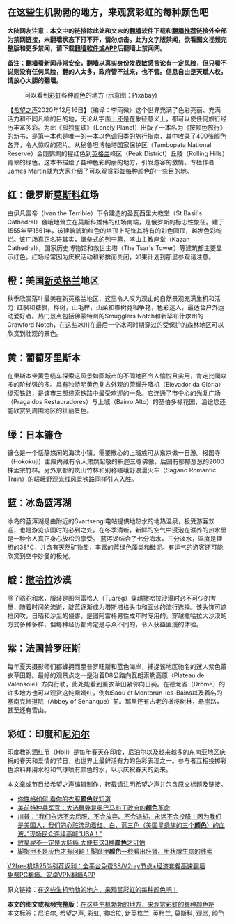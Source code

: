  <h2>在这些生机勃勃的地方，来观赏彩虹的每种颜色吧</h2> <p class="notice"><b>大陆网友注意：本文中的链接除此处和文末的<a href="https://github.com/bannedbook/fanqiang" >翻墙</a>软件下载和<a href="https://github.com/killgcd/justmysocks/blob/master/README.md">翻墙推荐</a>链接外全部为禁网链接，未翻墙状态下打不开，请勿点击。此为文字版禁闻，欲看图文视频完整版和更多禁闻，请下载<a href="https://github.com/bannedbook/fanqiang">翻墙软件或APP</a>后翻墙上禁闻网。</p><p>备注：翻墙看新闻非常安全，翻墙以真实身份发表敏感言论有一定风险，但只看不说则没有任何风险，翻的人太多，政府管不过来，也不管。信息自由是天赋人权，请放心大胆的翻墙。</b></p>  <div class="entry"> <figure><figcaption>可以看到<a href="https://www.bannedbook.org/bnews/tag/%e5%bd%a9%e8%99%b9/" class="st_tag internal_tag" rel="tag" title="标签 彩虹 下的日志">彩虹</a>各种<a href="https://www.bannedbook.org/bnews/tag/%E9%A2%9C%E8%89%B2/" class="st_tag internal_tag" rel="tag" title="标签 颜色 下的日志">颜色</a>的地方 (示意图：Pixabay)</figcaption></figure> <p>【<span class='wp_keywordlink_affiliate'><a href="https://www.soundofhope.org" title="希望之声" target="_blank">希望之声</a></span>2020年12月16日】（编译：李雨微）这个世界充满了色彩亮丽、充满活力和不同凡响的目的地，无论从字面上还是在象征意义上，都可以使任何旅行经历丰富多彩。为此《孤独星球》（Lonely Planet）出版了一本名为《按颜色旅行》的新书，是第一本也是唯一的一本以色调归类的旅行指南，其中收录了400张颜色各异，令人惊叹的照片。从秘鲁坦博帕塔国家保护区（Tambopata National Reserve）金刚鹦鹉的猩红色到<a href="https://www.bannedbook.org/bnews/tag/%e8%8b%b1%e6%a0%bc%e5%85%b0/" class="st_tag internal_tag" rel="tag" title="标签 英格兰 下的日志">英格兰</a>峰区（Peak District）丘陵（Rolling Hills）青翠的绿色，这本书描绘了各种色彩绚丽的地方，引发游客的激情。专栏作者James Martin就为大家介绍了可以<a href="https://www.bannedbook.org/bnews/tag/%E8%A7%82%E8%B5%8F/" class="st_tag internal_tag" rel="tag" title="标签 观赏 下的日志">观赏</a>彩虹每种颜色的一些目的地。</p> <h2>红：俄罗斯<a href="https://www.bannedbook.org/bnews/tag/%e8%8e%ab%e6%96%af%e7%a7%91/" class="st_tag internal_tag" rel="tag" title="标签 莫斯科 下的日志">莫斯科</a>红场</h2> <p></p> <p>由伊凡雷帝（Ivan the Terrible）下令建造的圣瓦西里大教堂（St Basil&#x27;s Cathedral）巍峨地耸立在莫斯科雄伟的红场南端，是俄罗斯的标志性象征。建于1555年至1561年，该建筑琥珀红色的塔顶上配饰其特有的彩色圆顶，越发色彩绚烂。该广场真正名符其实，堡垒式的列宁墓，喀山主教座堂（Kazan Cathedral），国家历史博物馆和救世主塔（The Tsar&#x27;s Tower）等建筑都主要显示红色。红场经常因为庆祝活动和彩排而关闭，如果计划到那里参观请注意。</p> <h2>橙：美国<a href="https://www.bannedbook.org/bnews/tag/%E6%96%B0%E8%8B%B1%E6%A0%BC%E5%85%B0/" class="st_tag internal_tag" rel="tag" title="标签 新英格兰 下的日志">新英格兰</a>地区</h2> <p></p>  <p>秋季欣赏落叶最美在新英格兰地区，这里令人叹为观止的自然景观充满生机和活力: 红枫和糖枫，桦树，山毛榉，山茱和橡树竞相争艳，色彩迷人，最适合户外运动爱好者。热门景点包括佛蒙特州的Smugglers Notch和新罕布什尔州的Crawford Notch，在这些冰川在最后一个冰河时期穿过的受保护的森林地区可以欣赏到壮观的景色。</p> <h2>黄：葡萄牙里斯本</h2> <p></p> <p>在里斯本坐黄色缆车探索这风景如画城市的不同地区令人愉悦且实用，肯定比爬众多的阶梯强的多。具有独特明黄色复古外观的荣耀升降机（Elevador da Glória）缆索铁路，是该市三部缆索铁路中最受欢迎的一条。它连通了市中心的光复广场（Praça dos Restauradores）与上城（Bairro Alto）的圣伯多禄花园，沿途您还能欣赏到周围地区的壮丽景色。</p> <h2>绿：日本镰仓</h2> <p></p>  <p>镰仓是一个恬静悠闲的海滨小镇，需要散心的上班族可从东京做一日游。报国寺（Hokokuji）主殿内藏有令人肃然起敬的釈迦三尊佛像，后园有郁郁葱葱的2000株孟宗竹林。另外京都的岚山竹林和别称嵯峨野浪漫火车（Sagano Romantic Train）的嵯峨野观光线风景铁路同样引人入胜。</p> <h2>蓝：冰岛蓝泻湖</h2> <p></p> <p>冰岛的蓝泻湖是由附近的Svartsengi电站提供地热水的地热温泉，极受游客欢迎，也是游览该国时的必到之处。在冬季清新，新鲜的空气中浸泡在滋养的热水里是一种令人真正身心放松的享受。 蓝泻湖结合了七分海水，三分淡水，温度是理想的38°C，并含有天然矿物盐，丰富的蓝绿色藻类和硅泥。有运气的游客还可能欣赏到空中妙曼的极光。</p> <h2>靛：<a href="https://www.bannedbook.org/bnews/tag/%E6%92%92%E5%93%88%E6%8B%89/" class="st_tag internal_tag" rel="tag" title="标签 撒哈拉 下的日志">撒哈拉</a>沙漠</h2> <p></p>  <p>除了骆驼和水，服装是图阿雷格人（Tuareg）穿越撒哈拉沙漠时必不可少的考量，随着时间的流逝，靛蓝逐渐成为塔斯塔格头巾和面纱的流行选择。该头饰可遮挡风吹，日晒和沙尘的侵害，是图阿雷格男性成年时专用的。穿越撒哈拉大沙漠的方式多种多样，但每种经历都肯定是与众不同的，令人获益匪浅的体验。</p> <h2>紫：法国普罗旺斯</h2> <p></p> <p>每年夏天摄影师们都蜂拥而至普罗旺斯和蓝色海岸，捕捉该地区驰名的迷人紫色薰衣草田野。最好的观景点之一是沿着D8公路向瓦朗索勒高原（Plateau de Valensole）方向行驶，此处能看到薰衣草田紧邻向日葵。在德龙省（Drôme）的许多地方也可以观赏这姹紫嫣红，例如Saou et Montbrun-les-Bains以及着名的塞南克修道院（Abbey of Sénanque）前。那里还有古老的橄榄树林，悬崖路，甚至还有雪山。</p> <h2>彩虹：印度和<a href="https://www.bannedbook.org/bnews/tag/%e5%b0%bc%e6%b3%8a%e5%b0%94/" class="st_tag internal_tag" rel="tag" title="标签 尼泊尔 下的日志">尼泊尔</a></h2> <p></p>  <p>印度教的洒红节（Holi）是每年春天在印度，尼泊尔以及越来越多的东南亚地区庆祝的春天和爱情的节日，也世界上最鲜活有力的色彩表现之一。参与者互相投掷彩色涂料并用水枪和气球喷有颜色的水，以示庆祝春天的到来。</p> <p>本文章或节目经<a href="https://www.bannedbook.org/bnews/tag/%e5%b8%8c%e6%9c%9b%e4%b9%8b%e5%a3%b0/" class="st_tag internal_tag" rel="tag" title="标签 希望之声 下的日志">希望之声</a>编辑制作，转载请注明希望之声并包含原文标题及链接。</p> <ul class='op-related-articles' title='相关阅读'> <li><a href='https://www.bannedbook.org/bnews/funmedia/20201214/1447318.html' target='_blank'>你性格如何 看你的衣服<b>颜色</b>就知道</a></li> <li><a href='https://www.bannedbook.org/bnews/comments/20201210/1445415.html' target='_blank'>美前特种兵军官：大选舞弊是奥巴马影子政府的<b>颜色</b>革命</a></li> <li><a href='https://www.bannedbook.org/bnews/bannedvideo/20201208/1443932.html' target='_blank'>川普：“我们永远不会屈服、不会放弃、不会退却、永远不会投降！因为我们是美国人，我们的心脏流动着红、白、蓝三色（美国星条旗的三个<b>颜色</b>）的血液。”现场民众连续高喊“USA！”</a></li> <li><a href='https://www.bannedbook.org/bnews/health/20201204/1441875.html' target='_blank'>放臭屁不一定是大肠癌 大便有这3种<b>颜色</b>才可怕</a></li> <li><a href='https://www.bannedbook.org/bnews/health/20201203/1441298.html' target='_blank'>脚指甲不是灰色才有问题！脚趾甲<b>颜色</b>一秒看出肝肾、甲状腺生病的线索</a></li> </ul> <p class="texttj"> <a href="https://github.com/bannedbook/fanqiang/wiki/V2ray%E6%9C%BA%E5%9C%BA" target="_blank">V2free机场25%引荐返利：全平台免费SS/V2ray节点+经济套餐高速翻墙</a><br/> <a href="https://github.com/bannedbook/fanqiang/wiki/%E7%A6%81%E9%97%BB%E7%BD%91%E5%AE%89%E5%8D%93%E7%BF%BB%E5%A2%99%E6%96%B0%E9%97%BBAPP" target="_blank">免费PC翻墙、安卓VPN翻墙APP</a></p><p>原文链接：<a class="src_link"  href="https://www.soundofhope.org/post/454249" target="_blank">在这些生机勃勃的地方，来观赏彩虹的每种颜色吧！</a></p><a name='sharetosocial'></a>       <div><b>本文的图文或视频完整版</b>：<a href='https://www.bannedbook.org/bnews/comments/20201217/1449281.html'>在这些生机勃勃的地方，来观赏彩虹的每种颜色吧</a></div>  </div><!--END ENTRY--> <div class="postfooter"> <div>本文标签：<a href="https://www.bannedbook.org/bnews/tag/%e5%b0%bc%e6%b3%8a%e5%b0%94/" rel="tag">尼泊尔</a>, <a href="https://www.bannedbook.org/bnews/tag/%e5%b8%8c%e6%9c%9b%e4%b9%8b%e5%a3%b0/" rel="tag">希望之声</a>, <a href="https://www.bannedbook.org/bnews/tag/%e5%bd%a9%e8%99%b9/" rel="tag">彩虹</a>, <a href="https://www.bannedbook.org/bnews/tag/%E6%92%92%E5%93%88%E6%8B%89/" rel="tag">撒哈拉</a>, <a href="https://www.bannedbook.org/bnews/tag/%E6%96%B0%E8%8B%B1%E6%A0%BC%E5%85%B0/" rel="tag">新英格兰</a>, <a href="https://www.bannedbook.org/bnews/tag/%e8%8b%b1%e6%a0%bc%e5%85%b0/" rel="tag">英格兰</a>, <a href="https://www.bannedbook.org/bnews/tag/%e8%8e%ab%e6%96%af%e7%a7%91/" rel="tag">莫斯科</a>, <a href="https://www.bannedbook.org/bnews/tag/%E8%A7%82%E8%B5%8F/" rel="tag">观赏</a>, <a href="https://www.bannedbook.org/bnews/tag/%E9%A2%9C%E8%89%B2/" rel="tag">颜色</a></div>  </div><!--END POSTFOOTER--> 